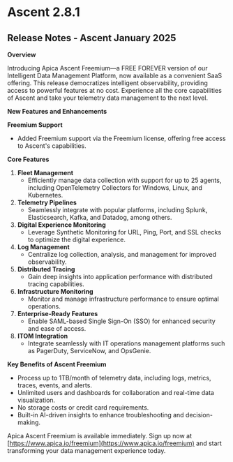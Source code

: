 # Ascent 2.8.1

## Release Notes - Ascent January 2025

**Overview**

Introducing Apica Ascent Freemium—a FREE FOREVER version of our Intelligent Data Management Platform, now available as a convenient SaaS offering. This release democratizes intelligent observability, providing access to powerful features at no cost. Experience all the core capabilities of Ascent and take your telemetry data management to the next level.

**New Features and Enhancements**

**Freemium Support**

* Added Freemium support via the Freemium license, offering free access to Ascent's capabilities.

**Core Features**

1. **Fleet Management**
   * Efficiently manage data collection with support for up to 25 agents, including OpenTelemetry Collectors for Windows, Linux, and Kubernetes.
2. **Telemetry Pipelines**
   * Seamlessly integrate with popular platforms, including Splunk, Elasticsearch, Kafka, and Datadog, among others.
3. **Digital Experience Monitoring**
   * Leverage Synthetic Monitoring for URL, Ping, Port, and SSL checks to optimize the digital experience.
4. **Log Management**
   * Centralize log collection, analysis, and management for improved observability.
5. **Distributed Tracing**
   * Gain deep insights into application performance with distributed tracing capabilities.
6. **Infrastructure Monitoring**
   * Monitor and manage infrastructure performance to ensure optimal operations.
7. **Enterprise-Ready Features**
   * Enable SAML-based Single Sign-On (SSO) for enhanced security and ease of access.
8. **ITOM Integration**
   * Integrate seamlessly with IT operations management platforms such as PagerDuty, ServiceNow, and OpsGenie.

**Key Benefits of Ascent Freemium**

* Process up to 1TB/month of telemetry data, including logs, metrics, traces, events, and alerts.
* Unlimited users and dashboards for collaboration and real-time data visualization.
* No storage costs or credit card requirements.
* Built-in AI-driven insights to enhance troubleshooting and decision-making.

Apica Ascent Freemium is available immediately. Sign up now at [https://www.apica.io/freemium](https://www.apica.io/freemium) and start transforming your data management experience today.



